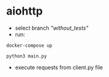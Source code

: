 # aiohttp
* select branch *"without_tests"*
* run:
```commandline
docker-compose up
```
```commandline
python3 main.py
```
* execute requests from client.py file